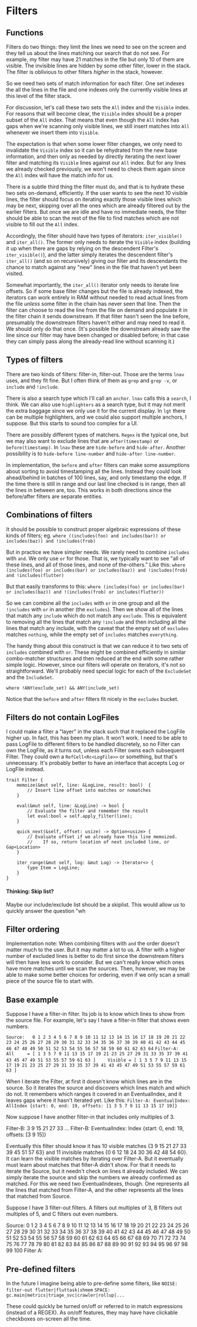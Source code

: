 # Filters

## Functions
Filters do two things: they limit the lines we need to see on the screen and they tell us about the lines matching our
search that do not see.  For example, my filter may have 21 matches in the file but only 10 of them are visible.
The invisible lines are hidden by some other filter, lower in the stack. The filter is oblivious to other filters
_higher_ in the stack, however.

So we need two sets of match information for each filter. One set indexes the all the lines in the file and one indexes
only the currently visible lines at this level of the filter stack.

For discussion, let's call these two sets the `All` index and the `Visible` index. For reasons that will become
clear, the `Visible` index should be a proper subset of the `All` index. That means that even though the `All` index has
gaps when we're scanning only visible lines, we still insert matches into `All` whenever we insert them into `Visible`.

The expectation is that when some lower filter changes, we only need to invalidate the `Visible` index so it can be
rehydrated from the new base information, and then only as needed by directly iterating the next lower filter and
matching its `Visible` lines against our `All` index. But for any lines we already checked previously, we won't need
to check them again since the `All` index will have the match info for us.

There is a subtle third thing the filter must do, and that is to hydrate these two sets on-demand, efficiently. If
the user wants to see the next 10 visible lines, the filter should focus on iterating exactly those visible lines
which may be next, skipping over all the ones which are already filtered out by the earlier filters. But once we
are idle and have no immediate needs, the filter should be able to scan the rest of the file to find matches which
are not visible to fill out the `All` index.

Accordingly, the filter should have two types of iterators: `iter_visible()` and `iter_all()`.  The former only needs to
iterate the `Visible` index (building it up when there are gaps by relying on the descendent Filter's `iter_visible()`),
and the latter simply iterates the descendent filter's `iter_all()` (and so on recursively) giving our filter and its
descendants the chance to match against any "new" lines in the file that haven't yet been visited.

Somewhat importantly, the `iter_all()` iterator only needs to iterate line offsets. So if some base filter changes but the
file is already indexed, the iterators can work entirely in RAM without needed to read actual lines from the file _unless_
some filter in the chain has never seen that line.  Then the filter can choose to read the line from the file on demand
and populate it in the filter chain it sends downstream.  If that filter hasn't seen the line before, presumably the
downstream filters haven't either and may need to read it. We should only do that once. (It's possible the downstream
already saw the line since our filter may have been changed or disabled before; in that case they can simply pass along
the already-read line without scanning it.)

## Types of filters
There are two kinds of filters: filter-in, filter-out.
Those are the terms `lnav` uses, and they fit fine.  But I often think of them as `grep` and `grep -v`, or `include` and `!include`.

There is also a search type which I'll call an `anchor`.  `lnav` calls this a `search`, I think.  We can also use `highlighters` as
a search type, but it may not merit the extra baggage since we only use it for the current display.  In `lgt` there can
be multiple highlighters, and we could also support multiple anchors, I suppose.  But this starts to sound too complex for a UI.

There are possibly different types of matchers. `Regex` is the typical one, but we may also want to exclude lines that
are `after(timestamp)` or `before(timestamp)`.  In `lnav` these are `hide-before` and `hide-after`.  Another possibility
is to `hide-before line-number` and `hide-after line-number`.

In implementation, the `before` and `after` filters can make some assumptions about sorting to avoid timestamping all the
lines. Instead they could look ahead/behind in batches of 100 lines, say, and only timestamp the edge. If the time there
is still in range and our last line checked is in range, then all the lines in between are, too.  This works in both
directions since the before/after filters are separate entities.

## Combinations of filters
It should be possible to construct proper algebraic expressions of these kinds of filters; eg.
`where ((includes(foo) and includes(bar)) or includes(baz)) and !includes(frob)`

But in practice we have simpler needs. We rarely need to combine `includes` with `and`. We only use `or` for those. That is,
we typically want to see "all of these lines, and all of those lines, and none of the-others."  Like this:
`where (includes(foo) or includes(bar) or includes(baz)) and !includes(frob) and !includes(flutter)`

But that easily transforms to this:
`where (includes(foo) or includes(bar) or includes(baz)) and !(includes(frob) or includes(flutter))`

So we can combine all the `includes` with `or` in one group and all the `!includes` with `or` in another (the `excludes`). Then we show all of the lines
that match any `include` which do not match any `exclude`. This is equivalent to removing all the lines that match any `!include`
and then including all the lines that match any include, with the caveat that the empty set of `excludes` matches `nothing`, while the
empty set of `includes` matches `everything`.

The handy thing about this construct is that we can reduce it to two sets of `includes` combined with `or`. These might be combined
efficiently in similar combo-matcher structures and then reduced at the end with some rather simple logic. However, since
our filters will operate on iterators, it's not so straightforward.  We'll probably need special logic for each of the
`ExcludeSet` and the `IncludeSet`.


`where !ANY(exclude_set) && ANY(include_set)`

Notice that the `before` and `after` filters fit nicely in the `excludes` bucket.

## Filters do not contain LogFiles
I could make a filter a "layer" in the stack such that it replaced the LogFile higher up.  In fact, this has been my plan.
It won't work.  I need to be able to pass LogFile to different filters to be handled discretely, so no Filter can own
the LogFile, as it turns out, unless each Filter owns each subsequent Filter. They could own a `RefCell<Rc<LogFile>>` or
something, but that's unnecessary.  It's probably better to have an interface that accepts Log or LogFile instead.

    trait Filter {
        memoize(&mut self, line: &LogLine, result: bool)  {
            // Insert line offset into matches or nomatches
        }

        eval(&mut self, line: &LogLine) -> bool {
            // Evaluate the filter and remember the result
            let eval:bool = self.apply_filter(line);
        }

        quick_next(&self, offset: usize) -> Option<usize> {
            // Evaluate offset if we already have this line memoized.
            //    If so, return location of next included line, or Gap<Location>
        }

        iter_range(&mut self, log: &mut Log) -> Iterator<> {
            type Item = LogLine;
        }
    }

#### Thinking: Skip list?
Maybe our include/exclude list should be a skiplist.  This would allow us to quickly answer the question "wh

## Filter ordering
Implementation note: When combining filters with `and` the order doesn't matter much to the user. But it may matter a lot to us.
A filter with a higher number of excluded lines is better to do first since the downstream filters will then have less work to
consider.  But we can't really know which ones have more matches until we scan the sources.  Then, however, we may be able to
make some better choices for ordering, even if we only scan a small piece of the source file to start with.

## Base example
Suppose I have a filter-in filter. Its job is to know which lines to show from the source file. For example,
let's say I have a filter-in filter that shows even numbers.

`Source:   0 1 2 3 4 5 6 7 8 9 10 11 12 13 14 15 16 17 18 19 20 21 22 23 24 25 26 27 28 29 30 31 32 33 34 35 36 37 38 39 40 41 42 43 44 45 46 47 48 49 50 51 52 53 54 55 56 57 58 59 60 61 62 63 64`
`Filter-A:`
`    All     = [ 1 3 5 7 9 11 13 15 17 19 21 23 25 27 29 31 33 35 37 39 41 43 45 47 49 51 53 55 57 59 61 63 ]`
`    Visible = [ 1 3 5 7 9 11 13 15 17 19 21 23 25 27 29 31 33 35 37 39 41 43 45 47 49 51 53 55 57 59 61 63 ]`

When I iterate the Filter, at first it doesn't know which lines are in the source.  So it iterates the source and discovers which
lines match and which do not. It remembers which ranges it covered in an EventualIndex, and it leaves gaps where it hasn't iterated
yet.  Like this:
`Filter-A: EventualIndex:  AllIndex {start: 0, end: 19, offsets: [1 3 5 7 9 11 13 15 17 19]}`

Now suppose I have another filter-in that includes only multiples of 3.

Filter-B:       3           9                15                21                27              33    ...
Filter-B: EventualIndex:  Index {start: 0, end: 19, offsets: [3 9 15]}

Eventually this filter should know it has 10 visible matches {3 9 15 21 27 33 39 45 51 57 63} and 11 invisible matches {0 6 12 18 24 30 36 42 48 54 60}.
It can learn the visible matches by iterating over Filter-A.  But it eventually must learn about matches that filter-A didn't show.  For that
it needs to iterate the Source, but it needn't check on lines it already included.  We can simply iterate the source and skip the numbers we already
confirmed as matched. For this we need two EventualIndexes, though.  One represents all the lines that matched from Filter-A, and the other
represents all the lines that matched from Source.

Suppose I have 3 filter-out filters.  A filters out multiples of 3, B filters out multiples of 5, and C filters out even numbers.

Source: 0 1 2 3 4 5 6 7 8 9 10 11 12 13 14 15 16 17 18 19 20 21 22 23 24 25 26 27 28 29 30 31 32 33 34 35 36 37 38 39 40 41 42 43 44 45 46 47 48 49 50 51 52 53 54 55 56 57 58 59 60 61 62 63 64 65 66 67 68 69 70 71 72 73 74 75 76 77 78 79 80 81 82 83 84 85 86 87 88 89 90 91 92 93 94 95 96 97 98 99 100
Filter A:

## Pre-defined filters
In the future I imagine being able to pre-define some filters, like
`NOISE: filter-out flutter|fluttask|shmem`
`SPACE: gc.main|metrics|triage_svc|crawler|rollup|...`

These could quickly be turned on/off or referred to in match expressions (instead of a REGEX).  As on/off features, they
may have have clickable checkboxes on-screen all the time.

